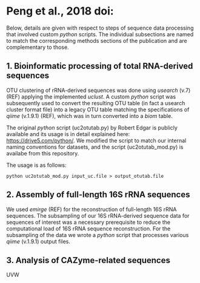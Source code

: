Peng et al., 2018 doi:
======================

Below, details are given with respect to steps of sequence data processing that involved custom _python_ scripts. The individual subsections are named to match the corresponding methods sections of the publication and are complementary to those.

**1. Bioinformatic processing of total RNA-derived sequences**
----------------------------------------------------------

OTU clustering of rRNA-derived sequences was done using _usearch_ (v.7) (REF) applying the implemented _uclust_. A custom _python_ script was subsequently used to convert the resulting OTU table (in fact a usearch cluster format file) into a legacy OTU table matching the specifications of _qiime_ (v.1.9.1) (REF), which was in turn converted into a _biom_ table.

The original _python_ script (uc2otutab.py) by Robert Edgar is publicly available and its usage is in detail explained here: https://drive5.com/python/. We modified the script to match our internal naming conventions for datasets, and the script (uc2otutab_mod.py) is availabe from this repository.

The usage is as follows:
```
python uc2otutab_mod.py input_uc.file > output_otutab.file
```

**2. Assembly of full-length 16S rRNA sequences**
---------------------------------------------

We used _emirge_ (REF) for the reconstruction of full-length 16S rRNA sequences. The subsampling of our 16S rRNA-derived sequence data for sequences of interest was a necessary prerequisite to reduce the computational load of 16S rRNA sequence reconstruction. For the subsampling of the data we wrote a _python_ script that processes various _qiime_ (v.1.9.1) output files. 

**3. Analysis of CAZyme-related sequences**
---------------------------------------

UVW
